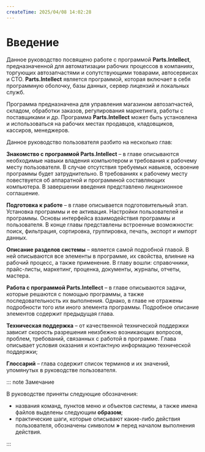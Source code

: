 ```yaml
---
createTime: 2025/04/08 14:02:28
---
```


# Введение

Данное руководство посвящено работе с программой **Parts.Intellect**, предназначенной для автоматизации рабочих процессов в компаниях, торгующих автозапчастями и сопутствующими товарами, автосервисах и СТО. **Parts.Intellect** является программой, которая включает в себя программную оболочку, базы данных, сервер лицензий и локальных служб. 

Программа предназначена для управления магазином автозапчастей, складом, обработки заказов, регулирования маркетинга, работы с поставщиками и др. Программа **Parts.Intellect** может быть установлена и использоваться на рабочих местах продавцов, кладовщиков, кассиров, менеджеров.

Данное руководство пользователя разбито на несколько глав:

**Знакомство с программой Parts.Intellect** – в главе описываются необходимые навыки владения компьютером и требования к рабочему месту пользователя. В случае отсутствия требуемых навыков, освоение программы будет затруднительно. В требованиях к рабочему месту повествуется об аппаратной и программной составляющих компьютера. В завершении введения представлено лицензионное соглашение.

**Подготовка к работе** – в главе описывается подготовительный этап. Установка программы и ее активация. Настройки пользователей и программы. Основы интерфейса взаимодействия программы и пользователя. В конце главы представлены встроенные возможности: поиск, фильтрация, сортировка, группировка, печать, экспорт и импорт данных.

**Описание разделов системы** – является самой подробной главой. В ней описываются все элементы в программе, их свойства, влияние на рабочий процесс, а также применение. В главу вошли: справочники, прайс-листы, маркетинг, проценка, документы, журналы, отчеты, мастера.

**Работа с программой Parts.Intellect** – в главе описываются задачи, которые решаются с помощью программы, а также последовательность их выполнения. Однако, в главе не отражены подробности того или иного элемента программы. Подробное описание элементов содержит предыдущая глава.

**Техническая поддержка** – от качественной технической поддержки зависит скорость разрешения неизбежно возникающих вопросов, проблем, требований, связанных с работой в программе. Глава описывает условия оказания и контактную информацию технической поддержки;

**Глоссарий** – глава содержит список терминов и их значений, упомянутых в руководстве пользователя.

::: note Замечание

В руководстве приняты следующие обозначения:
- названия команд, пунктов меню и объектов системы, а также имена файлов выделены следующим **образом**;
- практические шаги, которые описывают какие-либо действия пользователя, обозначены символом **»** перед началом выполнения действия.

:::